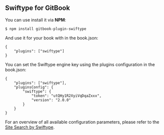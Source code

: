 ## Swiftype for GitBook

You can use install it via **NPM**:

```
$ npm install gitbook-plugin-swiftype
```

And use it for your book with in the book.json:

```
{
    "plugins": ["swiftype"]
}
```

You can set the Swiftype engine key using the plugins configuration in the book.json:

```
{
    "plugins": ["swiftype"],
    "pluginsConfig": {
        "swiftype": {
            "token": "utQHy1R2XyiVqDqaZxxx",
            "version": "2.0.0"
        }
    }
}
```

For an overview of all available configuration parameters, please refer to the [Site Search by Swiftype](https://swiftype.com/site-search).
